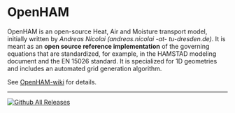 # OpenHAM

OpenHAM is an open-source Heat, Air and Moisture transport model, initially written by *Andreas Nicolai (andreas.nicolai -at- tu-dresden.de)*. 
It is meant as an **open source reference implementation** of the governing equations that are standardized, for example, in the HAMSTAD modeling document and the EN 15026 standard. It is specialized for 1D geometries and includes an automated grid generation algorithm.

See [OpenHAM-wiki](../../wiki) for details.


----
[![Github All Releases](https://img.shields.io/github/downloads/ghorwin/OpenHAM/total.svg)]()

